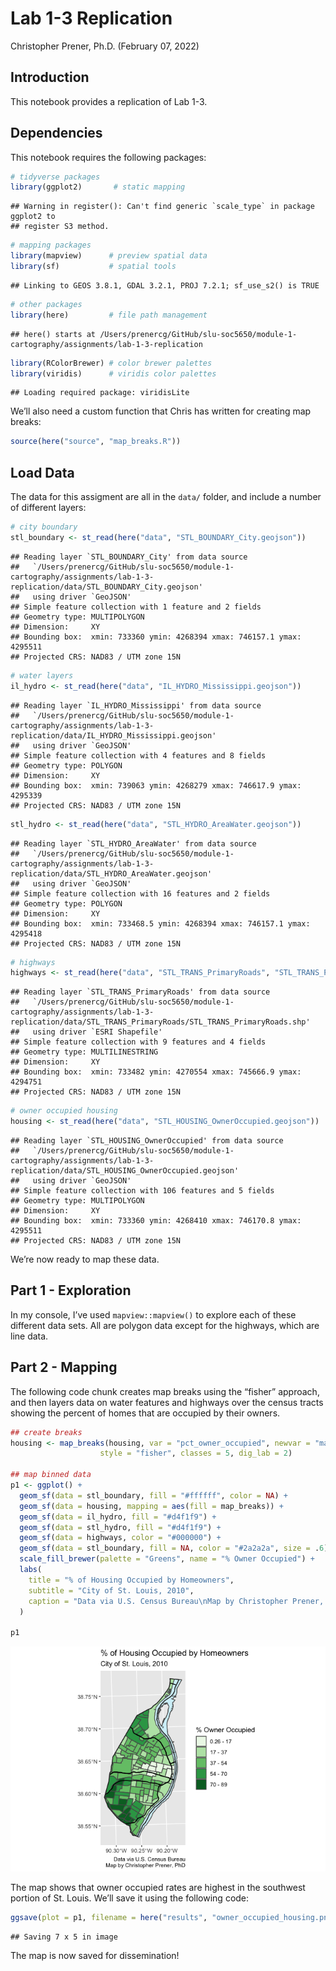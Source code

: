 Lab 1-3 Replication
================
Christopher Prener, Ph.D.
(February 07, 2022)

## Introduction

This notebook provides a replication of Lab 1-3.

## Dependencies

This notebook requires the following packages:

``` r
# tidyverse packages
library(ggplot2)       # static mapping
```

    ## Warning in register(): Can't find generic `scale_type` in package ggplot2 to
    ## register S3 method.

``` r
# mapping packages
library(mapview)      # preview spatial data
library(sf)           # spatial tools
```

    ## Linking to GEOS 3.8.1, GDAL 3.2.1, PROJ 7.2.1; sf_use_s2() is TRUE

``` r
# other packages
library(here)         # file path management
```

    ## here() starts at /Users/prenercg/GitHub/slu-soc5650/module-1-cartography/assignments/lab-1-3-replication

``` r
library(RColorBrewer) # color brewer palettes
library(viridis)      # viridis color palettes
```

    ## Loading required package: viridisLite

We’ll also need a custom function that Chris has written for creating
map breaks:

``` r
source(here("source", "map_breaks.R"))
```

## Load Data

The data for this assigment are all in the `data/` folder, and include a
number of different layers:

``` r
# city boundary
stl_boundary <- st_read(here("data", "STL_BOUNDARY_City.geojson"))
```

    ## Reading layer `STL_BOUNDARY_City' from data source 
    ##   `/Users/prenercg/GitHub/slu-soc5650/module-1-cartography/assignments/lab-1-3-replication/data/STL_BOUNDARY_City.geojson' 
    ##   using driver `GeoJSON'
    ## Simple feature collection with 1 feature and 2 fields
    ## Geometry type: MULTIPOLYGON
    ## Dimension:     XY
    ## Bounding box:  xmin: 733360 ymin: 4268394 xmax: 746157.1 ymax: 4295511
    ## Projected CRS: NAD83 / UTM zone 15N

``` r
# water layers
il_hydro <- st_read(here("data", "IL_HYDRO_Mississippi.geojson"))
```

    ## Reading layer `IL_HYDRO_Mississippi' from data source 
    ##   `/Users/prenercg/GitHub/slu-soc5650/module-1-cartography/assignments/lab-1-3-replication/data/IL_HYDRO_Mississippi.geojson' 
    ##   using driver `GeoJSON'
    ## Simple feature collection with 4 features and 8 fields
    ## Geometry type: POLYGON
    ## Dimension:     XY
    ## Bounding box:  xmin: 739063 ymin: 4268279 xmax: 746617.9 ymax: 4295339
    ## Projected CRS: NAD83 / UTM zone 15N

``` r
stl_hydro <- st_read(here("data", "STL_HYDRO_AreaWater.geojson"))
```

    ## Reading layer `STL_HYDRO_AreaWater' from data source 
    ##   `/Users/prenercg/GitHub/slu-soc5650/module-1-cartography/assignments/lab-1-3-replication/data/STL_HYDRO_AreaWater.geojson' 
    ##   using driver `GeoJSON'
    ## Simple feature collection with 16 features and 2 fields
    ## Geometry type: POLYGON
    ## Dimension:     XY
    ## Bounding box:  xmin: 733468.5 ymin: 4268394 xmax: 746157.1 ymax: 4295418
    ## Projected CRS: NAD83 / UTM zone 15N

``` r
# highways
highways <- st_read(here("data", "STL_TRANS_PrimaryRoads", "STL_TRANS_PrimaryRoads.shp"))
```

    ## Reading layer `STL_TRANS_PrimaryRoads' from data source 
    ##   `/Users/prenercg/GitHub/slu-soc5650/module-1-cartography/assignments/lab-1-3-replication/data/STL_TRANS_PrimaryRoads/STL_TRANS_PrimaryRoads.shp' 
    ##   using driver `ESRI Shapefile'
    ## Simple feature collection with 9 features and 4 fields
    ## Geometry type: MULTILINESTRING
    ## Dimension:     XY
    ## Bounding box:  xmin: 733482 ymin: 4270554 xmax: 745666.9 ymax: 4294751
    ## Projected CRS: NAD83 / UTM zone 15N

``` r
# owner occupied housing
housing <- st_read(here("data", "STL_HOUSING_OwnerOccupied.geojson"))
```

    ## Reading layer `STL_HOUSING_OwnerOccupied' from data source 
    ##   `/Users/prenercg/GitHub/slu-soc5650/module-1-cartography/assignments/lab-1-3-replication/data/STL_HOUSING_OwnerOccupied.geojson' 
    ##   using driver `GeoJSON'
    ## Simple feature collection with 106 features and 5 fields
    ## Geometry type: MULTIPOLYGON
    ## Dimension:     XY
    ## Bounding box:  xmin: 733360 ymin: 4268410 xmax: 746170.8 ymax: 4295511
    ## Projected CRS: NAD83 / UTM zone 15N

We’re now ready to map these data.

## Part 1 - Exploration

In my console, I’ve used `mapview::mapview()` to explore each of these
different data sets. All are polygon data except for the highways, which
are line data.

## Part 2 - Mapping

The following code chunk creates map breaks using the “fisher” approach,
and then layers data on water features and highways over the census
tracts showing the percent of homes that are occupied by their owners.

``` r
## create breaks
housing <- map_breaks(housing, var = "pct_owner_occupied", newvar = "map_breaks",
                    style = "fisher", classes = 5, dig_lab = 2)

## map binned data
p1 <- ggplot() +
  geom_sf(data = stl_boundary, fill = "#ffffff", color = NA) +
  geom_sf(data = housing, mapping = aes(fill = map_breaks)) +
  geom_sf(data = il_hydro, fill = "#d4f1f9") +
  geom_sf(data = stl_hydro, fill = "#d4f1f9") +
  geom_sf(data = highways, color = "#000000") +
  geom_sf(data = stl_boundary, fill = NA, color = "#2a2a2a", size = .6) +
  scale_fill_brewer(palette = "Greens", name = "% Owner Occupied") +
  labs(
    title = "% of Housing Occupied by Homeowners",
    subtitle = "City of St. Louis, 2010",
    caption = "Data via U.S. Census Bureau\nMap by Christopher Prener, PhD"
  )

p1
```

![](lab-1-3-replication_files/figure-gfm/housing-map-1.png)<!-- -->

The map shows that owner occupied rates are highest in the southwest
portion of St. Louis. We’ll save it using the following code:

``` r
ggsave(plot = p1, filename = here("results", "owner_occupied_housing.png"))
```

    ## Saving 7 x 5 in image

The map is now saved for dissemination!
